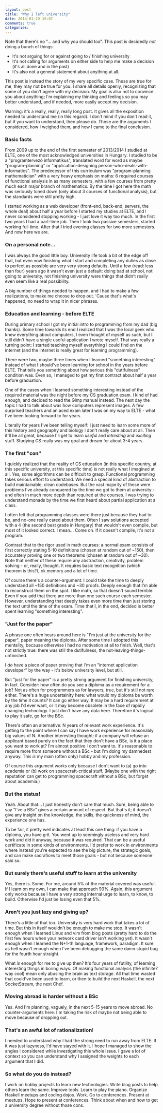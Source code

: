 ```yaml
---
layout: post
title: "Why I left university"
date: 2014-01-29 19:07
comments: true
categories: 
---
```

Note that there's no "... and why you should too". This post is decidedly _not_ doing a bunch of things:

 - It's not arguing for or against going to / finishing university
 - It's not calling for arguments on either side to help me make a decision (it's all done and in the past)
 - It's also not a general statement about anything at all. 
 
This post is instead the story of my very specific case. These are true for me, they may not be true for you. I share all details openly, recognizing that some of you don't agree with my decision. My goal is also not to convince you about anything; I'm explaining my thinking and feelings so you may better understand, and if needed, more easily accept my decision.

Warning: it's a really, really, really long post. It gives all the exposition needed to understand me (in this regard). I don't mind if you don't read it, but if you want to understand, then please do. These are the arguments I considered, how I weighed them, and how I came to the final conclusion.
 
### Basic facts

From 2009 up to the end of the first semester of 2013/2014 I studied at ELTE, one of the most acknowledged universities in Hungary. I studied to be a "programtervező informatikus",  translated word for word as maybe "program-planning" or "application-designing person-who-deals-with-informatics". The predecessor of this curriculum was "program-planning mathematician" with a very heavy emphasis on maths: 6 required courses of functional analysis in as many semesters, with a few courses from pretty much each major branch of mathematics. By the time I got here the math was seriously toned down (only about 3 courses of functional analysis), but the standards were still pretty high.

I started working as a web developer (front-end, back-end, servers, the whole deal) about half a year before I started my studies at ELTE, and I never considered stopping working - I just love it way too much. In the first two years I had a part-time job. Then I took two passive semesters, started working full time. After that I tried evening classes for two more semesters. And now here we are.

### On a personal note...

I was always the good little boy. University life took a bit of the edge off that, but even now finishing what I start and completing any duties as close to perfect as possible are very very strong defaults. Until a few (read: less than four) years ago it wasn't even just a default: doing bad at school, not going to university, not finishing university were things that didn't really even seem like a real possibility.

A big number of things needed to happen, and I had to make a few realizations, to make me choose to drop out. 'Cause that's what's happened, no need to wrap it in nicer phrases.

### Education and learning - before ELTE

During primary school I got my initial intro to programming from my dad (big thanks). Some time towards its end I realized that I was the local geek who knew everything about computers, I even thought of myself as such, but I still didn't have a single useful application I wrote myself. That was really a turning point: I started teaching myself everything I could find on the internet (and the internet is really great for learning programming).

There were two, maybe three times when I learned "something interesting" instead of what I should've been learning for school in the years before ELTE. That tells you something about how serious this "dutifulness" condition was. Even so, I managed to get my first contract about half a year before graduation.

One of the cases when I learned something interesting instead of the required material was  the night before my CS graduation exam. I kind of had enough, and decided to read the Gimp manual instead. The next day the topic I had to talk about was how computers represent images.  A few surprised teachers and an aced exam later I was on my way to ELTE - what I've been looking forward to for years.

Literally for years I've been telling myself: I just need to learn some more of this history and geography and biology I don't really care about at all. Then it'll be all great, because I'll get to learn _useful_ and _intresting_ and _exciting_ stuff. Studying CS really was my goal and dream for about 3-4 years.

### The first "con"

I quickly realized that the reality of CS education (in this specific country, at this specific university, at this specific time) is not really what I imagined at all. Yes, some algorithms can be difficult to grasp. Functional programming takes serious effort to understand. We need a special kind of abstraction to build maintainable, clean codebases. But the vast majority of these were problems I've already conquered by the time we got to them at  university - and often in much more depth than required at the courses. I was trying to understand monads by the time we first heard about partial application at a class.

I often felt that programming classes were there just because they had to be, and no-one really cared about them. Often I saw solutions accepted with a 4 (the second best grade in Hungary) that wouldn't even compile, but most of it looked correct. I mean... Come on. If it doesn't compile, it's not a program.

Contrast that to the rigor used in math courses: a normal exam consists of first correctly stating 5-10 definitions (chosen at random out of ~150), then accurately proving one or two theorems (chosen at random out of ~30). Note that neither of these require any abstraction, creativity, problem solving - or, really, thought. It requires basic text recognition (which theorem is this?), ok memory and a lot of time.

Of course there's a counter-argument: I could take the time to deeply understand all ~150 definitions and ~30 proofs. Deeply enough that I'm able to reconstruct them on the spot. I like math, so that doesn't sound terrible. Even if you add that there are more than one such course each semester. However, understanding that deeply takes even more time than just storing the text until the time of the exam. Time that I, in the end, decided is better spent learning "something interesting".


### "Just for the paper"

A phrase one often hears around here is "I'm just at the university for the paper", paper meaning the diploma. After some time I adopted this mentality, because otherwise I had no motivation at all to finish. Well, that's not strictly true: there was still the dutifulness, the not-leaving-things-unfinished.

I _do_ have a piece of paper proving that I'm an "internet application developer" by the way - it's below university level, but still.

But "just for the paper" is a pretty strong argument for finishing university, in fact. Consider: how often do you see a diploma as a requirement for a job? Not as often for programmers as for lawyers, true, but it's still not rare either. There's a huge uncertainity here: what would my diploma be worth by the time it counts? It can go either way. It may be a hard requirement at any job I'd ever want, or it may become obsolete in the face of rapidly changing technology. I just don't have any data here. Therefore it's logical to play it safe, go for the BSc.

There's often an alternative: N years of relevant work experience. It's getting to the point where I can say I have work experience for reasonably big values of N. Another interesting thought: if a company will refuse an applicant based purely on the fact that they don't have a BSc, is it a place you want to work at? I'm almost positive I don't want to. It's reasonable to require more from someone without a BSc - but I'm doing my damnedest anyway. This _is_ my main (often only) hobby and my profession.

Of course this argument works only because I don't want to (a) go into academia or (b) work on  spacecraft-critical stuff. (Maybe one with the right reputation can get to programming spacecraft without a BSc, but forget about academia.)

### But the status!

Yeah. About that... I just honestly don't care that much. Sure, being able to say "I've a BSc" gives a certain amount of respect. But that's it; it doesn't give any insight on the knowledge, the skills, the quickness of mind, the experience one has.

To be fair, it pretty well indicates at least this one thing: if you have a diploma, you have grit. You went up to seemingly useless and very hard work and did it anyway, because it was required. That can be a useful certificate in some kinds of environments. I'd prefer to work in environments where instead you're expected to see the big picture, the strategic goals, and can make sacrafices to meet those goals - but not because someone said so.

### But surely there's useful stuff to learn at the university

Yes, there is. Some. For me, around 5% of the material covered was useful. If I learn on my own, I can make that approach 90%. Again, this argument only works because I have a very strong internal urge to learn, to know, to build. Otherwise I'd just be losing even that 5%.

### Aren't you just lazy and giving up?

There's a little of that too. University is very hard work that takes a lot of time. But this in itself wouldn't be enough to make me stop. It wasn't enough when I learned Linux and vim from blog posts (pretty hard to do the first few hours when your network card driver isn't working yet). It wasn't enough when I learned the N+1-th language, framework, paradigm. It sure as hell wasn't enough when I've been debugging the same damn stupid bug for the fourth hour straight.

What _is_ enough for me to give up then? It's four years of futility, of learning interesting things in boring ways. Of making functional analysis (the infinite? way cool) mean only abusing the brain as text storage. All that time wasted that could've been used to learn, or then to build the next Haskell, the next SocketStream, the next Chef.

### Moving abroad is harder without a BSc

Yes. And I'm planning, vaguely, in the next 5-15 years to move abroad. No counter-arguments here. I'm taking the risk of maybe not being able to move because of dropping out.

### That's an awful lot of rationalization!

I needed to understand why I had the strong need to run away from ELTE. If it was just lazyness, I'd have stayed with it. I hope I managed to show the angles I considered while investigating this whole issue. I gave a lot of context so you can understand why I assigned the weights to each argument that I did.

### So what do you do instead?

I work on hobby projects to learn new technologies. Write blog posts to help others learn the same. Improve tools. Learn to play the piano. Organize Haskell meetups and coding dojos. Work. Go to conferences. Present at meetups. Hope to present at conferences. Think about when and how to get a university degree without those cons.
